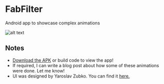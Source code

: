 # FabFilter
Android app to showcase complex animations

![alt text](https://github.com/nikhilpanju/FabFilter/blob/master/app/files/Demo.gif "Demo")

## Notes
* [Download the APK](https://github.com/nikhilpanju/FabFilter/blob/master/app/files/FabFilter.apk) or build code to view the app!
* If required, I can write a blog post about how some of these animations were done. Let me know!
* UI was designed by Yaroslav Zubko. You can find it [here.](https://dribbble.com/shots/2940944--5-Filters)
